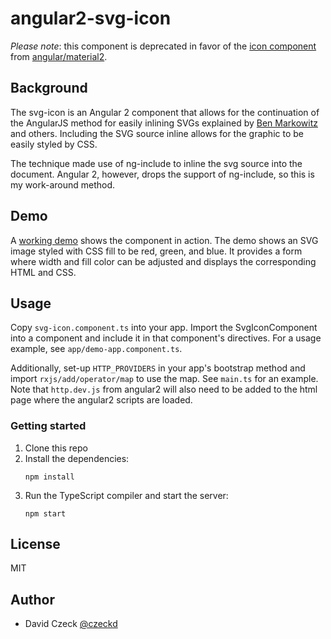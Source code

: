 # angular2-svg-icon

*Please note*: this component is deprecated in favor of the [icon 
component](https://www.npmjs.com/package/@angular2-material/icon) from 
[angular/material2](https://github.com/angular/material2).

## Background

The svg-icon is an Angular 2 component that allows for the continuation of the 
AngularJS method for easily inlining SVGs explained by [Ben 
Markowitz](https://www.mobomo.com/2014/09/angular-js-svg/) and others. 
Including the SVG source inline allows for the graphic to be easily styled by 
CSS.

The technique made use of ng-include to inline the svg source into the 
document. Angular 2, however, drops the support of ng-include, so this is my 
work-around method.

## Demo

A [working demo](http://czeckd.github.io/angular2-svg-icon/demo/) shows the 
component in action. The demo shows an SVG image styled with CSS fill to be 
red, green, and blue. It provides a form where width and fill color can be 
adjusted and displays the corresponding HTML and CSS.

## Usage

Copy `svg-icon.component.ts` into your app. Import the SvgIconComponent into a 
component and include it in that component's directives. For a usage example, 
see `app/demo-app.component.ts`. 

Additionally, set-up `HTTP_PROVIDERS` in your app's bootstrap method and 
import `rxjs/add/operator/map` to use the map. See `main.ts` for an example. 
Note that `http.dev.js` from angular2 will also need to be added to the html 
page where the angular2 scripts are loaded.


### Getting started

1. Clone this repo
1. Install the dependencies:
	```
    npm install
	```
1. Run the TypeScript compiler and start the server:
	```
	npm start
	```

## License

MIT


## Author
- David Czeck [@czeckd](https://github/czeckd)
